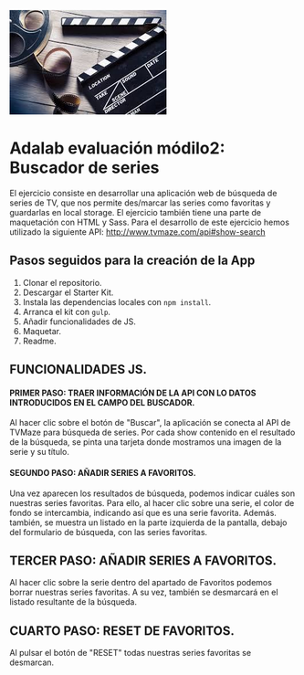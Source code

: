 ![Adalab](_src/assets/images/images.jpeg)

# Adalab evaluación módilo2: Buscador de series

El ejercicio consiste en desarrollar una aplicación web de búsqueda de series de TV, que nos permite
des/marcar las series como favoritas y guardarlas en local storage.
El ejercicio también tiene una parte de maquetación con HTML y Sass. 
Para el desarrollo de este ejercicio hemos utilizado la siguiente API: http://www.tvmaze.com/api#show-search

## Pasos seguidos para la creación de la App

1. Clonar el repositorio.
2. Descargar el Starter Kit.
2. Instala las dependencias locales con `npm install`.
3. Arranca el kit con `gulp`.
4. Añadir funcionalidades de JS.
5. Maquetar.
6. Readme. 

## FUNCIONALIDADES JS. 
#### PRIMER PASO: TRAER INFORMACIÓN DE LA API CON LO DATOS INTRODUCIDOS EN EL CAMPO DEL BUSCADOR.
Al hacer clic sobre el botón de "Buscar", la aplicación se conecta al API de TVMaze para búsqueda de series. Por cada show contenido en el resultado de la búsqueda, se pinta una tarjeta donde mostramos una imagen de la serie y su título.

#### SEGUNDO PASO: AÑADIR SERIES A FAVORITOS.
Una vez aparecen los resultados de búsqueda, podemos indicar cuáles son nuestras series favoritas. Para ello, al hacer clic sobre una serie, el color de fondo se intercambia, indicando así que es una serie favorita. Además. también, se muestra un listado en la parte izquierda de la pantalla, debajo del formulario de búsqueda, con las series favoritas.

## TERCER PASO: AÑADIR SERIES A FAVORITOS.
Al hacer clic sobre la serie dentro del apartado de Favoritos podemos borrar nuestras series favoritas. A su vez, también se desmarcará en el listado resultante de la búsqueda. 

## CUARTO PASO: RESET DE FAVORITOS.
Al pulsar el botón de "RESET" todas nuestras series favoritas se desmarcan.





